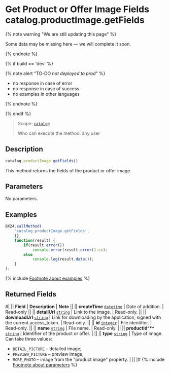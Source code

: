 # Get Product or Offer Image Fields catalog.productImage.getFields

{% note warning "We are still updating this page" %}

Some data may be missing here — we will complete it soon.

{% endnote %}

{% if build == 'dev' %}

{% note alert "TO-DO _not deployed to prod_" %}

- no response in case of error
- no response in case of success
- no examples in other languages
  
{% endnote %}

{% endif %}

> Scope: [`catalog`](../../scopes/permissions.md)
>
> Who can execute the method: any user

## Description

```js
catalog.productImage.getFields()
```

This method returns the fields of the product or offer image.

## Parameters

No parameters.

## Examples

```javascript
BX24.callMethod(
    'catalog.productImage.getFields',
    {},
    function(result) {
        if(result.error())
            console.error(result.error().ex);
        else
            console.log(result.data());
    }
);
```
{% include [Footnote about examples](../../../_includes/examples.md) %}

## Returned Fields

#|
|| **Field** | **Description** | **Note** ||
|| **createTime** 
[`datetime`](../../data-types.md) | Date of addition. | Read-only ||
|| **detailUrl** 
[`string`](../../data-types.md) | Link to the image. | Read-only. ||
|| **downloadUrl** 
[`string`](../../data-types.md) | Link for downloading by the application, signed with the current access_token. | Read-only. ||
|| **id** 
[`integer`](../../data-types.md) | File identifier. | Read-only. ||
|| **name** 
[`string`](../../data-types.md) | File name. | Read-only. ||
|| **productId^*^** 
[`string`](../../data-types.md) | Identifier of the product or offer. | ||
|| **type** 
[`string`](../../data-types.md) | Type of image. Can take three values: 
- `DETAIL_PICTURE` – detailed image;
- `PREVIEW_PICTURE` – preview image;
- `MORE_PHOTO` – image from the "product image" property.  | ||
|#
{% include [Footnote about parameters](../../../_includes/required.md) %}